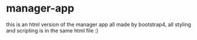 # manager-app
this is an html version of the manager app all made by bootstrap4, all styling and scripting is in the same html file :) 

